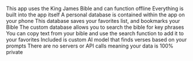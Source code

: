 This app uses the King James Bible and can function offline
            Everything is built into the app itself
            A personal database is contained within the app on your phone
            This database saves your favorites list, and bookmarks your Bible
            The custom database allows you to search the bible for key phrases
            You can copy text from your bible and use the search function to add it to your favorites
            Included is custom AI model that finds verses based on your prompts
            There are no servers or API calls meaning your data is 100% private
